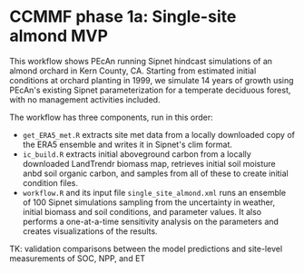  # CCMMF phase 1a: Single-site almond MVP


 This workflow shows PEcAn running Sipnet hindcast simulations of an almond orchard in Kern County, CA. Starting from estimated initial conditions at orchard planting in 1999, we simulate 14 years of growth using PEcAn's existing Sipnet parameterization for a temperate deciduous forest, with no management activities included.

 The workflow has three components, run in this order:

 * `get_ERA5_met.R` extracts site met data from a locally downloaded copy of the ERA5 ensemble and writes it in Sipnet's clim format.
 * `ic_build.R` extracts initial aboveground carbon from a locally downloaded LandTrendr biomass map, retrieves initial soil moisture anbd soil organic carbon, and samples from all of these to create initial condition files.
 * `workflow.R` and its input file `single_site_almond.xml` runs an ensemble of 100 Sipnet simulations sampling from the uncertainty in weather, initial biomass and soil conditions, and parameter values. It also performs a one-at-a-time sensitivity analysis on the parameters and creates visualizations of the results.

 TK: validation comparisons between the model predictions and site-level measurements of SOC, NPP, and ET
